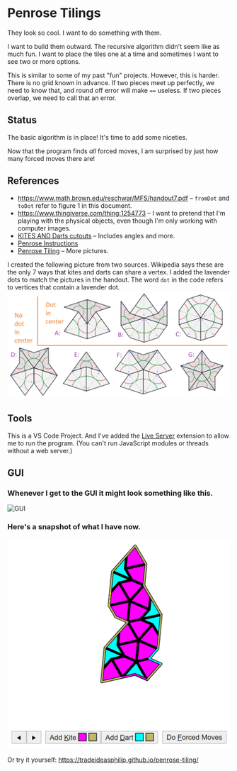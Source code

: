 # Penrose Tilings

They look so cool.
I want to do something with them.

I want to build them outward.
The recursive algorithm didn't seem like as much fun.
I want to place the tiles one at a time and sometimes I want to see two or more options.

This is similar to some of my past "fun" projects.
However, this is harder.
There is no grid known in advance.
If two pieces meet up perfectly, we need to know that, and round off error will make `==` useless.
If two pieces overlap, we need to call that an error.

## Status

The basic algorithm is in place!
It's time to add some niceties.

Now that the program finds *all* forced moves, I am surprised by just how many forced moves there are!

## References

- https://www.math.brown.edu/reschwar/MFS/handout7.pdf – `fromDot` and `toDot` refer to figure 1 in this document.
- https://www.thingiverse.com/thing:1254773 – I want to pretend that I'm playing with the physical objects, even though I'm only working with computer images.
- [KITES AND Darts cutouts](https://www.google.com/search?safe=off&sxsrf=ALeKk025yXv3hIDOT3tY-QQTr0bzdipS_A:1604617616423&source=univ&tbm=isch&q=KITES+AND+Darts+cutouts&sa=X&ved=2ahUKEwi0t5u4wuzsAhWY9Z4KHfcyBhIQjJkEegQIDBAB&biw=1536&bih=722&dpr=2.5) – Includes angles and more.
- [Penrose Instructions](http://static1.squarespace.com/static/5754f47fcf80a16bffa02c45/t/57c6b9c5b3db2bd469e914e2/1472641508501/Penrose-instructions.pdf)
- [Penrose Tiling](https://www.google.com/search?q=penrose+tiling&safe=off&sxsrf=ALeKk01VERXgACpbcT5Z9Zlr9LZ8DXtdDQ:1604429919611&tbm=isch&source=iu&ictx=1&fir=btYSlQ2HpyTX4M%252Cn_n05pddisF3gM%252C%252Fm%252F0cgpp&vet=1&usg=AI4_-kS8TskUx1y1c4WgFqBovgMj6DNPaw&sa=X&ved=2ahUKEwilirObh-fsAhUbHzQIHRiOBnkQ_B16BAgQEAM#imgrc=btYSlQ2HpyTX4M) – More pictures.

I created the following picture from two sources.
Wikipedia says these are the only 7 ways that kites and darts can share a vertex.
I added the lavender dots to match the pictures in the handout.
The word `dot` in the code refers to vertices that contain a lavender dot.
![All legal vertices](AllLegalVertices.jpg) 
## Tools

This is a VS Code Project.
And I've added the [Live Server](https://marketplace.visualstudio.com/items?itemName=ritwickdey.LiveServer) extension to allow me to run the program.
(You can't run JavaScript modules or threads without a web server.)

## GUI

### Whenever I get to the GUI it might look something like this.

![GUI](<https://cf.geekdo-images.com/fqO5m6XXoQheQ6jaOdcpCQ__opengraph/img/NYIDA1lyP7vGPA_kyJa81R0f6JY=/fit-in/1200x630/filters:strip_icc()/pic5851096.jpg>)

### Here's a snapshot of what I have now.
![Current](./CurrentStatus.png)

Or try it yourself:  https://tradeideasphilip.github.io/penrose-tiling/
